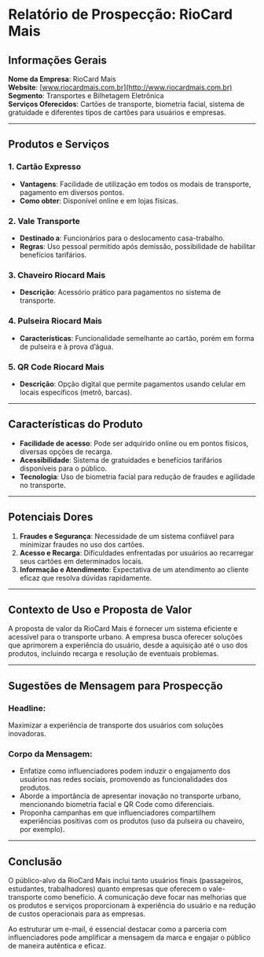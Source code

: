 # Relatório de Prospecção: RioCard Mais

## Informações Gerais
**Nome da Empresa**: RioCard Mais  
**Website**: [www.riocardmais.com.br](http://www.riocardmais.com.br)  
**Segmento**: Transportes e Bilhetagem Eletrônica  
**Serviços Oferecidos**: Cartões de transporte, biometria facial, sistema de gratuidade e diferentes tipos de cartões para usuários e empresas.

---

## Produtos e Serviços
### 1. Cartão Expresso
- **Vantagens**: Facilidade de utilização em todos os modais de transporte, pagamento em diversos pontos.
- **Como obter**: Disponível online e em lojas físicas.
  
### 2. Vale Transporte
- **Destinado a**: Funcionários para o deslocamento casa-trabalho.
- **Regras**: Uso pessoal permitido após demissão, possibilidade de habilitar benefícios tarifários.

### 3. Chaveiro Riocard Mais
- **Descrição**: Acessório prático para pagamentos no sistema de transporte.

### 4. Pulseira Riocard Mais
- **Características**: Funcionalidade semelhante ao cartão, porém em forma de pulseira e à prova d’água.

### 5. QR Code Riocard Mais
- **Descrição**: Opção digital que permite pagamentos usando celular em locais específicos (metrô, barcas).

---

## Características do Produto
- **Facilidade de acesso**: Pode ser adquirido online ou em pontos físicos, diversas opções de recarga.
- **Acessibilidade**: Sistema de gratuidades e benefícios tarifários disponíveis para o público.
- **Tecnologia**: Uso de biometria facial para redução de fraudes e agilidade no transporte.

---

## Potenciais Dores
1. **Fraudes e Segurança**: Necessidade de um sistema confiável para minimizar fraudes no uso dos cartões.
2. **Acesso e Recarga**: Dificuldades enfrentadas por usuários ao recarregar seus cartões em determinados locais.
3. **Informação e Atendimento**: Expectativa de um atendimento ao cliente eficaz que resolva dúvidas rapidamente.

---

## Contexto de Uso e Proposta de Valor
A proposta de valor da RioCard Mais é fornecer um sistema eficiente e acessível para o transporte urbano. A empresa busca oferecer soluções que aprimorem a experiência do usuário, desde a aquisição até o uso dos produtos, incluindo recarga e resolução de eventuais problemas.

---

## Sugestões de Mensagem para Prospecção
### **Headline**: 
Maximizar a experiência de transporte dos usuários com soluções inovadoras.

### **Corpo da Mensagem**:
- Enfatize como influenciadores podem induzir o engajamento dos usuários nas redes sociais, promovendo as funcionalidades dos produtos.
- Aborde a importância de apresentar inovação no transporte urbano, mencionando biometria facial e QR Code como diferenciais.
- Proponha campanhas em que influenciadores compartilhem experiências positivas com os produtos (uso da pulseira ou chaveiro, por exemplo).

---

## Conclusão
O público-alvo da RioCard Mais inclui tanto usuários finais (passageiros, estudantes, trabalhadores) quanto empresas que oferecem o vale-transporte como benefício. A comunicação deve focar nas melhorias que os produtos e serviços proporcionam à experiência do usuário e na redução de custos operacionais para as empresas.

Ao estruturar um e-mail, é essencial destacar como a parceria com influenciadores pode amplificar a mensagem da marca e engajar o público de maneira autêntica e eficaz.